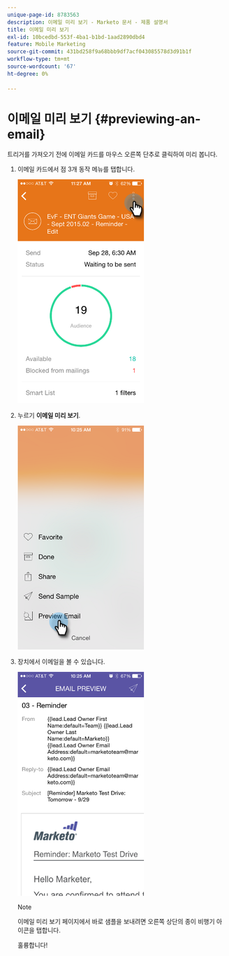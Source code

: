 ```yaml
---
unique-page-id: 8783563
description: 이메일 미리 보기 - Marketo 문서 - 제품 설명서
title: 이메일 미리 보기
exl-id: 10bcedbd-553f-4ba1-b1bd-1aad2890dbd4
feature: Mobile Marketing
source-git-commit: 431bd258f9a68bbb9df7acf043085578d3d91b1f
workflow-type: tm+mt
source-wordcount: '67'
ht-degree: 0%

---
```


# 이메일 미리 보기 {#previewing-an-email}

트리거를 가져오기 전에 이메일 카드를 마우스 오른쪽 단추로 클릭하여 미리 봅니다.

1. 이메일 카드에서 점 3개 동작 메뉴를 탭합니다.

   ![](assets/image2015-9-25-11-3a30-3a52.png)

1. 누르기 **이메일 미리 보기**.

   ![](assets/image2015-7-14-16-3a42-3a21.png)

1. 장치에서 이메일을 볼 수 있습니다.

   ![](assets/image2015-9-25-11-3a23-3a42.png)

   >[!NOTE]
   >
   >이메일 미리 보기 페이지에서 바로 샘플을 보내려면 오른쪽 상단의 종이 비행기 아이콘을 탭합니다.

   훌륭합니다!
